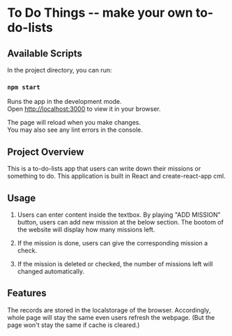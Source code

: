 # To Do Things -- make your own to-do-lists

## Available Scripts

In the project directory, you can run:

### `npm start`

Runs the app in the development mode.\
Open [http://localhost:3000](http://localhost:3000) to view it in your browser.

The page will reload when you make changes.\
You may also see any lint errors in the console.

## Project Overview

This is a to-do-lists app that users can write down their missions or something to do.
This application is built in React and create-react-app cml.

## Usage

1. Users can enter content inside the textbox. By playing "ADD MISSION" button, users can add new mission at the below section. The bootom of the website will display how many missions left.

2. If the mission is done, users can give the corresponding mission a check.

3. If the mission is deleted or checked, the number of missions left will changed automatically.

## Features

The records are stored in the localstorage of the browser. Accordingly, whole page will stay the same even users refresh the webpage. (But the page won't stay the same if cache is cleared.)
